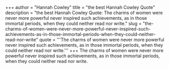 +++
author = "Hannah Cowley"
title = "the best Hannah Cowley Quote"
description = "the best Hannah Cowley Quote: The charms of women were never more powerful never inspired such achievements, as in those immortal periods, when they could neither read nor write."
slug = "the-charms-of-women-were-never-more-powerful-never-inspired-such-achievements-as-in-those-immortal-periods-when-they-could-neither-read-nor-write"
quote = '''The charms of women were never more powerful never inspired such achievements, as in those immortal periods, when they could neither read nor write.'''
+++
The charms of women were never more powerful never inspired such achievements, as in those immortal periods, when they could neither read nor write.
